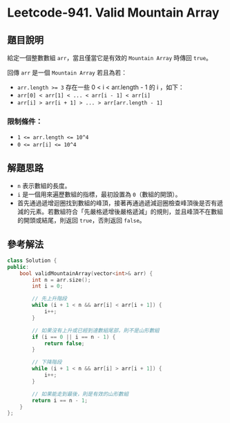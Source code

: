 
# Leetcode-941. Valid Mountain Array
## 題目說明
給定一個整數數組 `arr`，當且僅當它是有效的 `Mountain Array` 時傳回 `true`。

回傳 `arr` 是一個 `Mountain Array` 若且為若：
- `arr.length >= 3`
存在一些 0 < i < arr.length - 1 的 i ，如下：
- `arr[0] < arr[1] < ... < arr[i - 1] < arr[i]`
- `arr[i] > arr[i + 1] > ... > arr[arr.length - 1]`
### 限制條件：
- `1 <= arr.length <= 10^4`
- `0 <= arr[i] <= 10^4`
## 解題思路
- `n` 表示數組的長度。
- `i` 是一個用來遍歷數組的指標，最初設置為 `0`（數組的開頭）。
- 首先通過遞增迴圈找到數組的峰頂，接著再通過遞減迴圈檢查峰頂後是否有遞減的元素。若數組符合「先嚴格遞增後嚴格遞減」的規則，並且峰頂不在數組的開頭或結尾，則返回 `true`，否則返回 `false`。
## 參考解法
```cpp title="C++" showLineNumbers {4}
class Solution {
public:
    bool validMountainArray(vector<int>& arr) {
        int n = arr.size();
        int i = 0;

        // 先上升階段
        while (i + 1 < n && arr[i] < arr[i + 1]) {
            i++;
        }

        // 如果沒有上升或已經到達數組尾部，則不是山形數組
        if (i == 0 || i == n - 1) {
            return false;
        }

        // 下降階段
        while (i + 1 < n && arr[i] > arr[i + 1]) {
            i++;
        }

        // 如果能走到最後，則是有效的山形數組
        return i == n - 1;
    }
};
```